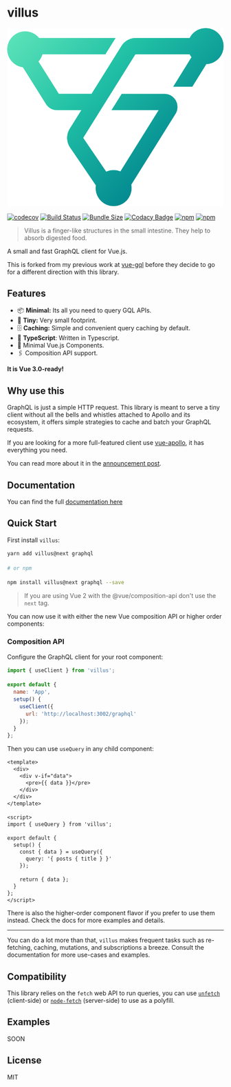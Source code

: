 # villus

<p align="center">

![alt text](https://raw.githubusercontent.com/logaretm/villus/master/logo.png)

</p>

<p align="center">

[![codecov](https://codecov.io/gh/logaretm/villus/branch/next/graph/badge.svg)](https://codecov.io/gh/logaretm/villus)
[![Build Status](https://travis-ci.org/logaretm/villus.svg?branch=next)](https://travis-ci.org/logaretm/villus)
[![Bundle Size](https://badgen.net/bundlephobia/minzip/villus)](https://bundlephobia.com/result?p=villus@0.1.0)
[![Codacy Badge](https://api.codacy.com/project/badge/Grade/8d6ba0a78903476dac459c15506ff312)](https://www.codacy.com/app/logaretm/villus?utm_source=github.com&utm_medium=referral&utm_content=logaretm/villus&utm_campaign=Badge_Grade)
[![npm](https://img.shields.io/npm/dm/villus.svg)](https://npm-stat.com/charts.html?package=villus)
[![npm](https://img.shields.io/npm/v/villus.svg)](https://www.npmjs.com/package/villus)

</p>

> Villus is a finger-like structures in the small intestine. They help to absorb digested food.

A small and fast GraphQL client for Vue.js.

This is forked from my previous work at [vue-gql](https://github.com/baianat/vue-gql) before they decide to go for a different direction with this library.

## Features

- 📦 **Minimal:** Its all you need to query GQL APIs.
- 🦐 **Tiny:** Very small footprint.
- 🗄 **Caching:** Simple and convenient query caching by default.
- 💪 **TypeScript**: Written in Typescript.
- 💚 Minimal Vue.js Components.
- 🖇 Composition API support.

**It is Vue 3.0-ready!**

## Why use this

GraphQL is just a simple HTTP request. This library is meant to serve a tiny client without all the bells and whistles attached to Apollo and its ecosystem, it offers simple strategies to cache and batch your GraphQL requests.

If you are looking for a more full-featured client use [vue-apollo](https://github.com/vue/vue-apollo), it has everything you need.

You can read more about it in the [announcement post](https://logaretm.com/blog/2020-01-11-announcing-villus/).

## Documentation

You can find the full [documentation here](https://logaretm.github.io/villus)

## Quick Start

First install `villus`:

```bash
yarn add villus@next graphql

# or npm

npm install villus@next graphql --save
```

> If you are using Vue 2 with the @vue/composition-api don't use the `next` tag.

You can now use it with either the new Vue composition API or higher order components:

### Composition API

Configure the GraphQL client for your root component:

```js
import { useClient } from 'villus';

export default {
  name: 'App',
  setup() {
    useClient({
      url: 'http://localhost:3002/graphql'
    });
  }
};
```

Then you can use `useQuery` in any child component:

```vue
<template>
  <div>
    <div v-if="data">
      <pre>{{ data }}</pre>
    </div>
  </div>
</template>

<script>
import { useQuery } from 'villus';

export default {
  setup() {
    const { data } = useQuery({
      query: '{ posts { title } }'
    });

    return { data };
  }
};
</script>
```

There is also the higher-order component flavor if you prefer to use them instead. Check the docs for more examples and details.

---

You can do a lot more than that, `villus` makes frequent tasks such as re-fetching, caching, mutations, and subscriptions a breeze. Consult the documentation for more use-cases and examples.

## Compatibility

This library relies on the `fetch` web API to run queries, you can use [`unfetch`](https://github.com/developit/unfetch) (client-side) or [`node-fetch`](https://www.npmjs.com/package/node-fetch) (server-side) to use as a polyfill.

## Examples

SOON

## License

MIT
